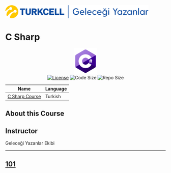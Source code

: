 <a href="https://gelecegiyazanlar.turkcell.com.tr">
<img width="450" alt="Geleceği Yazanlar" src="https://github.com/iamruveyda/images/blob/master/Company/gelecegiyazanlar_logo.png?raw=true" >
</a>



# C Sharp


<div align="center"><img height="80" title="C#" src="https://github.com/iamruveyda/images/blob/master/Languages%20and%20Tools/C_Sharp.png?raw=true">
   
<div align="center">
   <a href="https://github.com/iamruveyda/GelecegiYazanlar-CSharp/blob/master/LICENSE"><img alt="License" src="https://img.shields.io/github/license/iamruveyda/GelecegiYazanlar-CSharp?style=plastic"></a>
   <a><img alt="Code Size" src="https://img.shields.io/github/languages/code-size/iamruveyda/GelecegiYazanlar-CSharp?style=plastic"></a>
   <a><img alt="Repo Size" src="https://img.shields.io/github/repo-size/iamruveyda/GelecegiYazanlar-CSharp?style=plastic"></a>
</div>
</div>




| Name                                                                                                                             | Language |
|----------------------------------------------------------------------------------------------------------------------------------|----------|
| [C Sharp Course](https://gelecegiyazanlar.turkcell.com.tr/konu/c-sharp/egitim/101) | Turkish  |


## About this Course

## Instructor

Geleceği Yazanlar Ekibi

<hr>

## [101](https://github.com/iamruveyda/GelecegiYazanlar-CSharp/tree/main/101)
